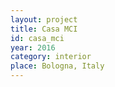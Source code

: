 ```yaml
---
layout: project
title: Casa MCI
id: casa_mci
year: 2016
category: interior
place: Bologna, Italy
---
```

